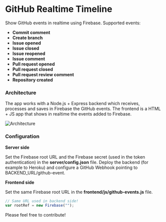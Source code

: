 # GitHub Realtime Timeline

Show GitHub events in realtime using Firebase. Supported events:
* **Commit comment**
* **Create branch**
* **Issue opened**
* **Issue closed**
* **Issue reopened**
* **Issue comment**
* **Pull request opened**
* **Pull request closed**
* **Pull request review comment**
* **Repository created**



### Architecture
The app works with a Node.js + Express backend which receives, processes and saves in Firebase the GitHub events. The frontend is a HTML + JS app that shows in realtime the events added to Firebase.

![Architecture](http://i.imgur.com/oKWHmbv.png)


### Configuration
**Server side**

Set the Firebase root URL and the Firebase secret (used in the token authentication) in the **server/config.json** file. Deploy the backend (for example to Heroku) and configure a GitHub Webhook pointing to BACKEND_URL/github-event.

**Frontend side**

Set the same Firebase root URL in the **frontend/js/github-events.js** file.

```javascript
// Same URL used in backend side!
var rootRef = new Firebase("");
```


Please feel free to contribute!
